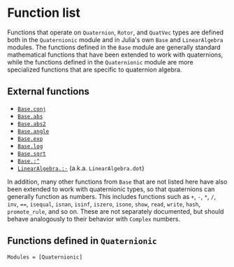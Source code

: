 # Function list

Functions that operate on `Quaternion`, `Rotor`, and `QuatVec` types
are defined both in the `Quaternionic` module and in Julia's own
`Base` and `LinearAlgebra` modules.  The functions defined in the
`Base` module are generally standard mathematical functions that have
been extended to work with quaternions, while the functions defined in
the `Quaternionic` module are more specialized functions that are
specific to quaternion algebra.

## External functions

  * [`Base.conj`](@ref)
  * [`Base.abs`](@ref)
  * [`Base.abs2`](@ref)
  * [`Base.angle`](@ref)
  * [`Base.exp`](@ref)
  * [`Base.log`](@ref)
  * [`Base.sqrt`](@ref)
  * [`Base.:^`](@ref)
  * [`LinearAlgebra.:⋅`](@ref) (a.k.a. `LinearAlgebra.dot`)

In addition, many other functions from `Base` that are not listed here
have also been extended to work with quaternionic types, so that
quaternions can generally function as numbers.  This includes
functions such as `+`, `-`, `*`, `/`, `inv`, `==`, `isequal`, `isnan`,
`isinf`, `iszero`, `isone`, `show`, `read`, `write`, `hash`,
`promote_rule`, and so on.  These are not separately documented, but
should behave analogously to their behavior with `Complex` numbers.

## Functions defined in `Quaternionic`

```@index
Modules = [Quaternionic]
```
